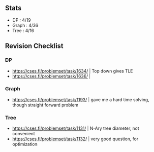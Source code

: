 ## Stats
- DP : 4/19
- Graph : 4/36
- Tree : 4/16

## Revision Checklist 

### DP
- https://cses.fi/problemset/task/1634/ | Top down gives TLE 
- https://cses.fi/problemset/task/1636/ | 
### Graph
- https://cses.fi/problemset/task/1193/ | gave me a hard time solving, though straight forward problem
### Tree
- https://cses.fi/problemset/task/1131/ | N-Ary tree diameter, not convenient
- https://cses.fi/problemset/task/1132/ | very good question, for optimization